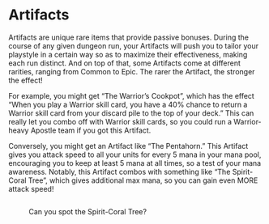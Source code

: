 # Artifacts

Artifacts are unique rare items that provide passive bonuses. During the course of any given dungeon run, your Artifacts will push you to tailor your playstyle in a certain way so as to maximize their effectiveness, making each run distinct. And on top of that, some Artifacts come at different rarities, ranging from Common to Epic. The rarer the Artifact, the stronger the effect!

For example, you might get “The Warrior’s Cookpot”, which has the effect “When you play a Warrior skill card, you have a 40% chance to return a Warrior skill card from your discard pile to the top of your deck.” This can really let you combo off with Warrior skill cards, so you could run a Warrior-heavy Apostle team if you got this Artifact.

Conversely, you might get an Artifact like “The Pentahorn.” This Artifact gives you attack speed to all your units for every 5 mana in your mana pool, encouraging you to keep at least 5 mana at all times, so a test of your mana awareness. Notably, this Artifact combos with something like “The Spirit-Coral Tree”, which gives additional max mana, so you can gain even MORE attack speed!

<figure><img src="https://miro.medium.com/v2/resize:fit:700/1*dQMdw15pqP8GxjlfPkxr3A.png" alt=""><figcaption><p>Can you spot the Spirit-Coral Tree?</p></figcaption></figure>
